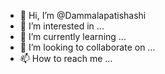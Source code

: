 - 👋 Hi, I’m @Dammalapatishashi
- 👀 I’m interested in ...
- 🌱 I’m currently learning ...
- 💞️ I’m looking to collaborate on ...
- 📫 How to reach me ...

<!---
Dammalapatishashi/Dammalapatishashi is a ✨ special ✨ repository because its `README.md` (this file) appears on your GitHub profile.
You can click the Preview link to take a look at your changes.
--->
